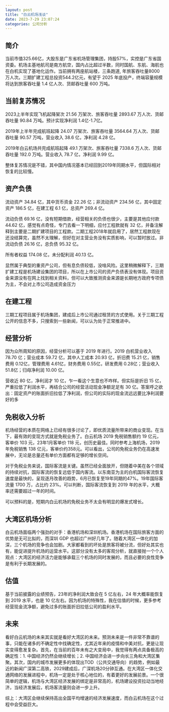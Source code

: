 ```yaml
---
layout: post
title: "白云机场浅谈"
date: 2023-7-29 23:07:24
categories: 公司分析
---
```


## 简介
当前市值325.66亿，大股东是广东省机场管理集团，持股57%，实控是广东省国资委。机场主基地航司是南方航空，国内占比超过半数，同时国航、东航、海航也在白机实现了基地化运作。当前拥有两座航站楼，三条跑道, 年旅客吞吐量8000万人次。三期扩建工程总投资544.2亿元，有望于 2025 年底投产，终端容量规模将达到旅客吞吐量 1.4 亿人次、货邮吞吐量 600 万吨。

## 当前复苏情况
2023上半年实现飞机起降架次 21.56 万架次、旅客吞吐量 2893.67 万人次、货邮吞吐量 90.84 万吨。预计实现净利润 1.4亿-1.7亿。

2019年上半年完成航班起降 24.07 万架次、旅客吞吐量 3564.64 万人次、货邮吞吐量 90.57 万吨，营业收入 38.6 亿，净利润 4.28 亿。

2019年白云机场共完成航班起降 49.1 万架次、旅客吞吐量 7338.6 万人次、货邮吞吐量 192.0 万吨。营业收入 78.7 亿，净利润 9.99 亿。

整体复苏情况是不错，其中国内情况基本已经回到2019年同期水平，但国际相对恢复的比较慢。

## 资产负债
流动资产 34.84 亿，其中货币资金 22.26 亿；非流动资产 234.56 亿，其中固定资产 186.5 亿，在建工程 6.1 亿，总资产 269.4 亿。

流动负债 69.16 亿，没有短期借款，经营相关的负债也很少，主要是其他应付款 44.62 亿，感觉有点奇怪，专门去看一下明细，应付工程款就有 32 亿，并备注解释到主要是二期扩建项目的工程款。二期工程2018年就启用了，居然工程款现在还没结算完，虽然不太理解，但好在对主营业务没有实质影响，可以暂时放过。非流动负债 26.16 亿，总负债 95.32 亿。

所有者权益 174.08 亿，未分配利润 40.13 亿。

显然属于典型的重资产公司，但有息负债较低，没啥风险。这里稍微解释下，三期扩建工程是机场建设集团的项目，所以在上市公司的资产负债表没有体现。项目资金来源没有在网上找到相关资料，但可以大致推测资金来源是长期地方政府专项债为主，不会对上市公司造成资金压力

## 在建工程
三期工程项目属于机场集团，建成后上市公司通过租赁的方式使用。关于三期工程公开的信息不多，只搜索到一些新闻，可以认为处于正常推进中。

## 经营分析
因为众所周知的原因，经营分析可以基于 2019 年进行。2019 白机营业收入 78.70 亿；营业成本 59.72 亿，其中人工成本 20.93 亿，折旧费 15.21 亿，销售费用 0.12亿，管理费用 4.61亿，财务费用 0.55亿，研发费用 0.28亿；营业收入 51.8亿；归母净利润 10.00 亿。

营收近 80 亿，净利润才 10 亿，乍一看这个生意也不咋样。但实际是折旧 15 亿，严重拉低了利润水平，再结合公司的经营活动现金净额足足有 30 亿。答案呼之欲出：固定资产的账面折旧拉低了净利润，但公司的实际的现金流远远要比净利润要好的多

## 免税收入分析
机场经营的本质在网络上已经有很多讨论了，即优质流量所带来的商业变现。在当下，最有效的变现方式就是免税业务了。白云机场 2019 免税销售额约 19 亿元，客单价 103 元，23年1月客单价 118 元，创历史最佳。同时参考上海机场，2019 年免税销售 138 亿元，客单价约358元。可以看出，公司的免税业务仍在高速发展中，无论是总量还有单价方面都有足够的增长空间。

对于免税业务来说，国际客流是关键。虽然已经全面放开，但随着中美在各个领域的持续对抗，国际客流的恢复远低于国内客流。以东南亚为主的白机国际客流恢复速度是最快的，呈现逐月改善的趋势，6月已恢复至19年同期的47%。19年国际客流量 1700 万，占比约 23%。可以判断，国际客流恢复到 2019 年的水平，大概率还需要超过一年的时间。

可以预料的是，短期内白云机场的免税业务不太会有明显的爆发式增长。

## 大湾区机场分析
白云机场面临两个强劲的对手：香港机场和深圳机场。香港机场在国际旅客方面的优势是无可比拟的，而深圳 GDP 也超过广州好几年了。随着大湾区一体化的加深，三个机场的竞争也会加剧。大家都看到的坏处是旅客将被分流，但好处其实也有，能促进提升机场的运营水平。这部分没有太多的客观分析，就直接抛一个个人观点：大湾区的经济活力是能够承载三个机场的同时发展的，而且必要的良性竞争是有利于长期发展的。

## 估值
基于当前披露的业绩预告，23年的净利润大致会在 5 亿左右，24 年大概率能恢复到 2019 水平，也是 10 亿左右。因为机场的特殊性，我在估值的时候，更多参考经营现金流净额，避免过多的账面折旧拉低公司的盈利水平。


## 未来
看好白云机场的未来其实就是看好大湾区的未来。预测未来是一件非常不靠谱的事，只能在诸多的不确定性中找确定性，尤其近年来的疫情和中美对抗，更是让现实变得愈发复杂。首先，在当前的百年未有之大变局中，我觉得有两点具备极高的确定性：1. 中国经济仍然会继续增长；2. 中国经济会进一步向长三角和大湾区集聚。其次，国内的城市发展更多的体现出TOD（公共交通导向）的趋势，例如最近的新闻广深第二高铁，2029建成后，广深机场20分钟互通。在大湾区一体化交通网络的发展进程中，机场一定是处于核心地位的，有着更好的发展前景。一个很简单的逻辑，机场与大湾区经济发展的绑定是非常高的，机场建设投资拉动当地经济，当经济发展后，机场客流量则会进一步上升。

综上：大湾区会继续保持高出全国平均增速的经济发展速度，而白云机场在这个过程中会受益巨大。
